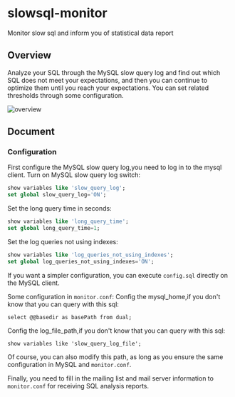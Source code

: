 # slowsql-monitor
Monitor slow sql and inform you of statistical data report

## Overview

Analyze your SQL through the MySQL slow query log and find out which SQL does not meet your expectations, and then you can continue to optimize them until you reach your expectations. You can set related thresholds through some configuration.

![overview](https://github.com/wxisme/slowsql-monitor/blob/master/static/overview.png)

## Document
### Configuration
First configure the MySQL slow query log,you need to log in to the mysql client.
Turn on MySQL slow query log switch:
```sql
show variables like 'slow_query_log';
set global slow_query_log='ON';
```
Set the long query time in seconds:
```sql
show variables like 'long_query_time';
set global long_query_time=1;
```
Set the log queries not using indexes:
```sql
show variables like 'log_queries_not_using_indexes';
set global log_queries_not_using_indexes='ON';
```
If you want a simpler configuration, you can execute `config.sql` directly on the MySQL client.

Some configuration in `monitor.conf`:
Config the mysql_home,if you don't know that you can query with this sql:
```mysql
select @@basedir as basePath from dual;
```
Config the log_file_path,if you don't know that you can query with this sql:
```mysql
show variables like 'slow_query_log_file';
```
Of course, you can also modify this path, as long as you ensure the same configuration in MySQL and `monitor.conf`.

Finally, you need to fill in the mailing list and mail server information to `monitor.conf` for receiving SQL analysis reports.

